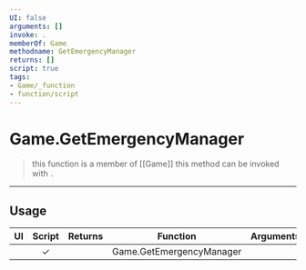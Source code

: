```yaml
---
UI: false
arguments: []
invoke: .
memberOf: Game
methodname: GetEmergencyManager
returns: []
script: true
tags:
- Game/_function
- function/script
---
```

# Game.GetEmergencyManager
> this function is a member of [[Game]]
> this method can be invoked with `.`
-----
## Usage
|  UI | Script | Returns | Function | Arguments |
|:---:|:------:|-------:|:--------:|:---------|
| |✓||Game.GetEmergencyManager||
